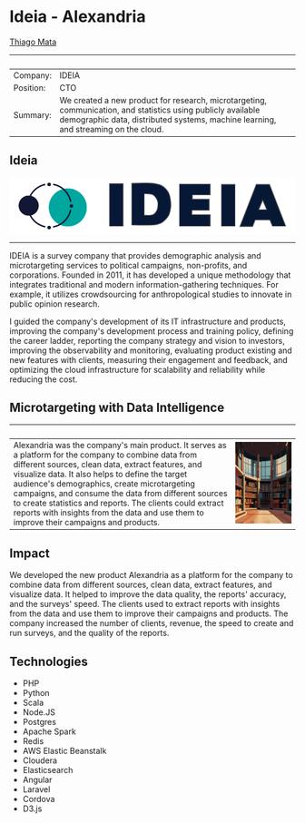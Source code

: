 # Ideia - Alexandria

[Thiago Mata](../README.md)

| &nbsp;    | &nbsp;                                              |
|-----------|-----------------------------------------------------|
| Company:  | IDEIA                                               |
| Position: | CTO                                                 |
| Summary:  | We created a new product for research, microtargeting, communication, and statistics using publicly available demographic data, distributed systems, machine learning, and streaming on the cloud. |

##  Ideia

<div style="background-color: white; display: flex; justify-content: center; align-items: center; height: 100px;">
<img src="../img/ideia.svg" style="height:90px;"/>
</div>

---

IDEIA is a survey company that provides demographic analysis and microtargeting services to political campaigns, non-profits, and corporations. Founded in 2011, it has developed a unique methodology that integrates traditional and modern information-gathering techniques. For example, it utilizes crowdsourcing for anthropological studies to innovate in public opinion research.

I guided the company's development of its IT infrastructure and products, improving the company's development process and training policy, defining the career ladder, reporting the company strategy and vision to investors, improving the observability and monitoring, evaluating product existing and new features with clients, measuring their engagement and feedback, and optimizing the cloud infrastructure for scalability and reliability while reducing the cost.

## Microtargeting with Data Intelligence

| &nbsp; | &nbsp; |
|--------|--------|
| Alexandria was the company's main product. It serves as a platform for the company to combine data from different sources, clean data, extract features, and visualize data. It also helps to define the target audience's demographics, create microtargeting campaigns, and consume the data from different sources to create statistics and reports. The clients could extract reports with insights from the data and use them to improve their campaigns and products. | <img width="1000px" src="../img/library.jpg"> |

## Impact
 
We developed the new product Alexandria as a platform for the company to combine data from different sources, clean data, extract features, and visualize data. It helped to improve the data quality, the reports' accuracy, and the surveys' speed. The clients used to extract reports with insights from the data and use them to improve their campaigns and products. The company increased the number of clients, revenue, the speed to create and run surveys, and the quality of the reports.

## Technologies

- PHP
- Python
- Scala
- Node.JS
- Postgres
- Apache Spark
- Redis
- AWS Elastic Beanstalk
- Cloudera
- Elasticsearch
- Angular
- Laravel
- Cordova
- D3.js
